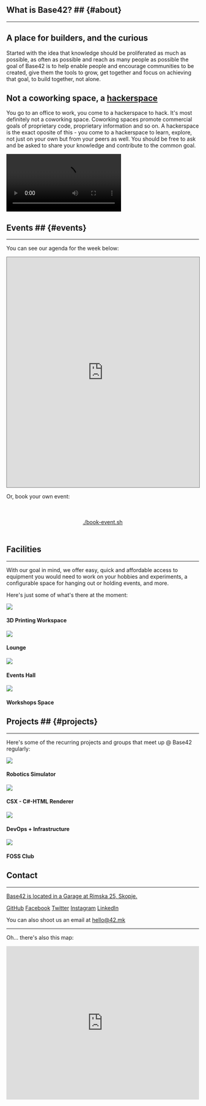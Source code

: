 
## What is Base42? ## {#about}

----

<div class="grid grid-cols-12 gap-4">
  <div class="col-span-8">

## A place for builders, and the curious

Started with the idea that knowledge should be proliferated as much as possible, as often as possible and reach as many people as possible the goal of Base42 is to help enable people and encourage communities to be created, give them the tools to grow, get together and focus on achieving that goal, to build together, not alone.

## Not a coworking space, a <ins>**hackerspace**</ins>

You go to an office to work, you come to a hackerspace to hack. It's most definitely not a coworking space. Coworking spaces promote commercial goals of proprietary code, proprietary information and so on. A hackerspace is the exact oposite of this - you come to a hackerspace to learn, explore, not just on your own but from your peers as well. You should be free to ask and be asked to share your knowledge and contribute to the common goal.

  </div>
  <div class="col-span-4">
    <video autoplay loop src="/webms/sillyx75.webm"></video>
  </div>
</div>

## Events ## {#events}
----

You can see our agenda for the week below:

<iframe id="calendar" src="https://calendar.google.com/calendar/embed?height=600&wkst=2&bgcolor=%23ffffff&ctz=Europe%2FSkopje&showTz=1&showCalendars=1&showTabs=1&showPrint=1&showDate=1&showNav=1&showTitle=0&mode=WEEK&src=YmFzZTQybWtAZ21haWwuY29t" style="border:solid 1px #777" width="100%" height="600" frameborder="0" scrolling="no"></iframe>

Or, book your own event:

<center style="margin-top: 50px; margin-bottom: 50px;">
  <a  onclick="alert('Coming soon!')" href="#" class="cta-button-secondary mt-10">
    ./book-event.sh
  </a>
</center>

## Facilities

----

With our goal in mind, we offer easy, quick and affordable access to equipment you would need to work on your hobbies and experiments, a configurable space for hanging out or holding events, and more.

Here's just some of what's there at the moment:

<div class="facility-grid">
  <div class="facility">
    <img src="/img/photo/3dprinter.webp" />
    <h4>3D Printing Workspace</h4>
  </div>
  <div class="facility">
    <img src="/img/photo/lounge.webp" />
    <h4>Lounge</h4>
  </div>
  <div class="facility">
    <img src="/img/photo/bg.webp" />
    <h4>Events Hall</h4>
  </div>
  <div class="facility">
    <img src="/img/photo/workshops.webp" />
    <h4>Workshops Space</h4>
  </div>
</div>


## Projects ## {#projects}

----

Here's some of the recurring projects and groups that meet up @ Base42 regularly:

<div class="facility-grid">
  <div class="facility">
    <img src="/img/photo/robot.webp" />
    <h4>Robotics Simulator</h4>
  </div>
  <div class="facility">
    <img src="/img/photo/csx.png" />
    <h4>CSX - C#-HTML Renderer</h4>
  </div>
  <div class="facility">
    <img src="/img/photo/rack.webp" />
    <h4>DevOps + Infrastructure</h4>
  </div>
  <div class="facility">
    <img src="/img/photo/DSC03626.JPG" />
    <h4>FOSS Club</h4>
  </div>
</div>


## Contact

----

<a target="_blank" class="location-link" href="https://goo.gl/maps/Xs32u8UZLD2GjM3y9">
    Base42 is located in a Garage at Rimska 25, Skopje.
</a>

<a class="accented-text" href="https://github.com/42dotmk">GitHub</a>
<a class="accented-text" href="https://facebook.com/42dotmk">Facebook</a>
<a class="accented-text" href="https://x.com/42dotmk">Twitter</a>
<a class="accented-text" href="https://instagram.com/42dotmk">Instagram</a>
<a class="accented-text" href="https://linkedin.com/company/42-mk">LinkedIn</a>

You can also shoot us an email at <a class="accented-text" href="mailto:hello@42.mk">hello@42.mk</a>

----

Oh... there's also this map:

<iframe
  class="w-full"
  height="400"
  style="border:0; width: 100%"
  loading="lazy"
  allowfullscreen
  referrerpolicy="no-referrer-when-downgrade"
  src="https://www.google.com/maps/embed/v1/place?key=AIzaSyCfx3LWmyea1kjeLAnmA2BZqxUobztiX5I
    &q=Base42,Skopje&zoom=20">
</iframe>

